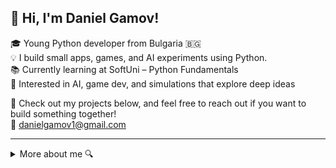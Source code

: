 
## 👋 Hi, I'm Daniel Gamov!

🎓 Young Python developer from Bulgaria 🇧🇬  
💡 I build small apps, games, and AI experiments using Python.  
📚 Currently learning at SoftUni – Python Fundamentals  
🤖 Interested in AI, game dev, and simulations that explore deep ideas  

📁 Check out my projects below, and feel free to reach out if you want to build something together!  
📧 danielgamov1@gmail.com

---

<details>
## <summary>More about me 🔍</summary>

## 🚀 What I Love

🤖 I'm learning about Artificial Intelligence and trying to understand it deeply — so I can build my own AI one day!  
🎮 I love creating games and bringing fun ideas to life.  
🌎 I'm also creating simulations and systems that help me grow in programming and explore the philosophy of how things work.

---

## 🛠️ Skills

### 🐍 Python:
- **Tkinter** – GUI apps → [Tkinter Projects](https://github.com/Daniel-Gamov/Tkinker_progects)
- **Basic algorithms** – things like:
  - Sorting (e.g. bubble sort)
  - Searching (e.g. binary search)
  - Math logic (e.g. multiplication tables, factorials)
  - Fibonacci, working with lists/dictionaries, text parsing
- **Pygame** – I'm currently learning it and building a game project.

### 🦾 AI:
- I hold 2 certificates:  
  - `AI for Data Analysis`  
  - `AI for Education and Self-Education`  
- I’m also studying AI at SoftUni and learning about prompts, logic, and human-like behavior.

---

## 🤝 Let's Collaborate!

Looking for a motivated Python buddy? 😁  
If you're into game dev, AI, or building cool apps – let’s learn together and create something legendary! 💥

📩 Feel free to open an issue or message me here on GitHub.

---

## 📁 Projects

| 🔧 Project Name             | 💡 Description                     |
|----------------------------|-------------------------------------|
| `Tkinter_projects`         | Beginner GUI apps with music & math 🎵🧠 |
| `SoftUni_tasks_and_projects` | My coding journey at SoftUni 📘     |
| `Python Fun Little Games`  | Small games and experiments 🎖️       |

---

## 📊 GitHub Stats

![Daniel's GitHub Stats](https://github-readme-stats.vercel.app/api?username=Daniel-Gamov&show_icons=true&theme=radical)

![Top Langs](https://github-readme-stats.vercel.app/api/top-langs/?username=Daniel-Gamov&layout=compact&theme=vision-friendly-dark)

---

## 📫 Contact Me

📧 [danielgamov1@gmail.com](mailto:danielgamov1@gmail.com)
